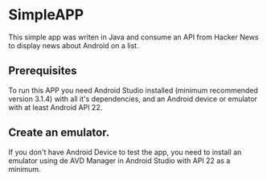 # SimpleAPP
This simple app was writen in Java and consume an API from Hacker News to display news about Android on a list.

## Prerequisites

To run this APP you need Android Studio installed (minimum recommended version 3.1.4)  with all it's dependencies, and an Android device or emulator with at least Android API 22.

##  Create an emulator.

If you don't have Android Device to test the app, you need to install an emulator using de AVD Manager in Android Studio with API 22 as a minimum.
